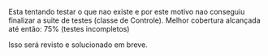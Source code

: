 Esta tentando testar o que nao existe e por este motivo nao conseguiu finalizar a suite de testes (classe de Controle).
Melhor cobertura alcançada até então: 75%  (testes incompletos)

Isso será revisto e solucionado em breve.


